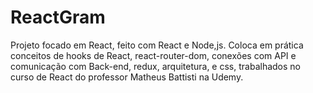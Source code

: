 # ReactGram

Projeto focado em React, feito com React e Node,js. Coloca em prática conceitos de hooks de React, react-router-dom, conexões com API e comunicação com Back-end, redux, arquitetura, e css, trabalhados no curso de React do professor Matheus Battisti na Udemy.
